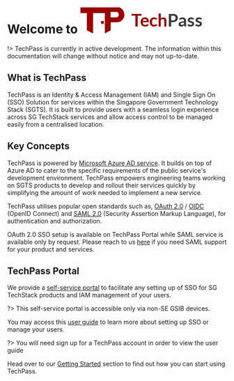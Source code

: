 # Welcome to ![banner](assets/banner.png)

!> TechPass is currently in active development. The information within this documentation will change without notice and may not up-to-date.

## What is TechPass
TechPass is an Identity & Access Management (IAM) and Single Sign On (SSO) Solution for services within the Singapore Government Technology Stack (SGTS).
It is built to provide users with a seamless login experience across SG TechStack services and allow access control to be managed easily from a centralised location.

## Key Concepts
TechPass is powered by [Microsoft Azure AD service](https://azure.microsoft.com/en-us/services/active-directory/).
It builds on top of Azure AD to cater to the specific requirements of the public service's development environment.
TechPass empowers engineering teams working on SGTS products to develop and rollout their services quickly by simplifying the amount of work needed to implement a new service.

TechPass utilises popular open standards such as, [OAuth 2.0](https://oauth.net/2/) / [OIDC](https://openid.net/connect/) (OpenID Connect)
and [SAML 2.0](http://docs.oasis-open.org/security/saml/Post2.0/sstc-saml-tech-overview-2.0.html) (Security Assertion Markup Language),
for authentication and authorization.

OAuth 2.0 SSO setup is available on TechPass Portal while SAML service is available only by request.
Please reach to us [here](support/overview?id=need-more-help) if you need SAML support for your product and services.

## TechPass Portal
We provide a [self-service portal](https://portal.techpass.gov.sg) to facilitate any setting up of SSO for SG TechStack products and IAM management of your users.

?> This self-service portal is accessible only via non-SE GSIB devices.

You may access this [user guide](https://docs.developer.tech.gov.sg/docs/techpass-user-guide/#/) to learn more about setting up SSO or manage your users.

?> You will need sign up for a TechPass account in order to view the user guide

Head over to our [Getting Started](quickstart) section to find out how you can start using TechPass.
